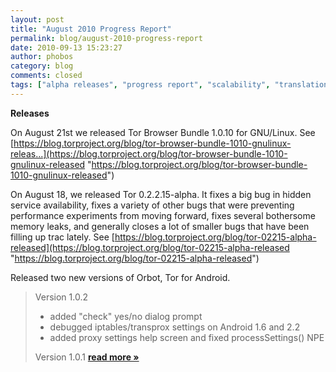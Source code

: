 ```yaml
---
layout: post
title: "August 2010 Progress Report"
permalink: blog/august-2010-progress-report
date: 2010-09-13 15:23:27
author: phobos
category: blog
comments: closed
tags: ["alpha releases", "progress report", "scalability", "translations"]
---
```


**Releases**

On August 21st we released Tor Browser Bundle 1.0.10 for GNU/Linux. See [https://blog.torproject.org/blog/tor-browser-bundle-1010-gnulinux-releas...](https://blog.torproject.org/blog/tor-browser-bundle-1010-gnulinux-released "https://blog.torproject.org/blog/tor-browser-bundle-1010-gnulinux-released")

On August 18, we released Tor 0.2.2.15-alpha. It fixes a big bug in hidden service availability, fixes a variety of other bugs that were preventing performance experiments from moving forward, fixes several bothersome memory leaks, and generally closes a lot of smaller bugs that have been filling up trac lately. See [https://blog.torproject.org/blog/tor-02215-alpha-released](https://blog.torproject.org/blog/tor-02215-alpha-released "https://blog.torproject.org/blog/tor-02215-alpha-released")

Released two new versions of Orbot, Tor for Android.  

> Version 1.0.2  
>  - added "check" yes/no dialog prompt  
>  - debugged iptables/transprox settings on Android 1.6 and 2.2  
>  - added proxy settings help screen and fixed processSettings() NPE
>
> Version 1.0.1 [**read more »**](https://blog.torproject.org/blog/august-2010-progress-report)
